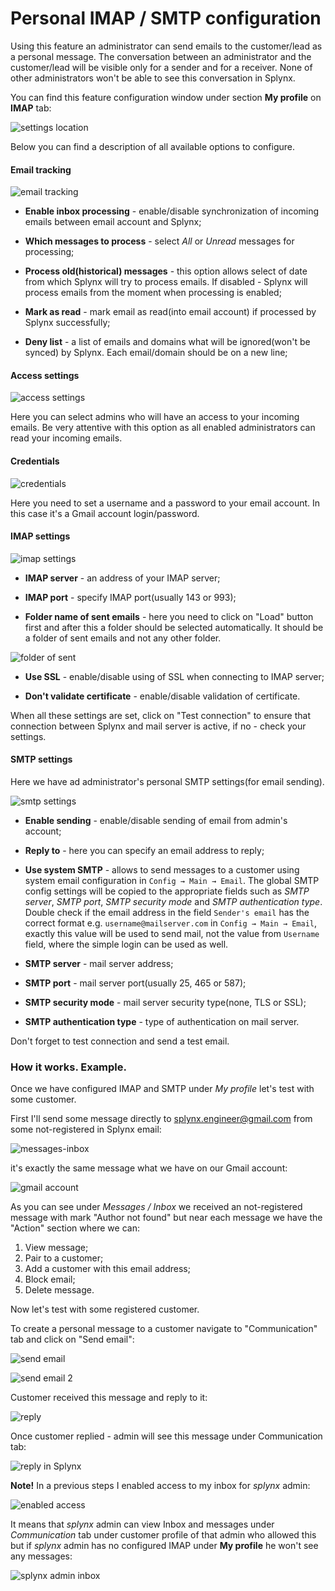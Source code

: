 Personal IMAP / SMTP configuration
====

Using this feature an administrator can send emails to the customer/lead as a personal message. The conversation between an administrator and the customer/lead will be visible only for a sender and for a receiver. None of other administrators won't be able to see this conversation in Splynx.

You can find this feature configuration window under section **My profile** on **IMAP** tab:

![settings location](location.png)

Below you can find a description of all available options to configure.

#### Email tracking

![email tracking](email_tracking.png)

* **Enable inbox processing** - enable/disable synchronization of incoming emails between email account and Splynx;

* **Which messages to process** - select _All_ or _Unread_ messages for processing;

* **Process old(historical) messages** - this option allows select of date from which Splynx will try to process emails. If disabled - Splynx will process emails from the moment when processing is enabled;

* **Mark as read** - mark email as read(into email account) if processed by Splynx successfully;

* **Deny list** - a list of emails and domains what will be ignored(won't be synced) by Splynx. Each email/domain should be on a new line;


#### Access settings

![access settings](access_settings.png)

Here you can select admins who will have an access to your incoming emails. Be very attentive with this option as all enabled administrators can read your incoming emails.

#### Credentials

![credentials](credentials.png)

Here you need to set a username and a password to your email account. In this case it's a Gmail account login/password.


#### IMAP settings

![imap settings](test_connection.png)

* **IMAP server** - an address of your IMAP server;

* **IMAP port** - specify IMAP port(usually 143 or 993);

* **Folder name of sent emails** - here you need to click on "Load" button first and after this a folder should be selected automatically. It should be a folder of sent emails and not any other folder.

![folder of sent](folder_of_sent.png)

* **Use SSL** - enable/disable using of SSL when connecting to IMAP server;

* **Don't validate certificate** - enable/disable validation of certificate.

When all these settings are set, click on "Test connection" to ensure that connection between Splynx and mail server is active, if no - check your settings.


#### SMTP settings

Here we have ad administrator's personal SMTP settings(for email sending).

![smtp settings](smtp.png)

* **Enable sending** - enable/disable sending of email from admin's account;

* **Reply to** - here you can specify an email address to reply;

* **Use system SMTP** - allows to send messages to a customer using system email configuration in `Config → Main → Email`. The global SMTP config settings will be copied to the appropriate fields such as _SMTP server_, _SMTP port_, _SMTP security mode_ and _SMTP authentication type_. Double check if the email address in the field `Sender's email` has the correct format e.g. `username@mailserver.com` in `Config → Main → Email`, exactly this value will be used to send mail, not the value from `Username` field, where the simple login can be used as well.


* **SMTP server** - mail server address;

* **SMTP port** - mail server port(usually 25, 465 or 587);

* **SMTP security mode** - mail server security type(none, TLS or SSL);

* **SMTP authentication type** - type of authentication on mail server.

Don't forget to test connection and send a test email.


### How it works. Example.

Once we have configured IMAP and SMTP under _My profile_ let's test with some customer.

First I'll send some message directly to splynx.engineer@gmail.com from some not-registered in Splynx email:

![messages-inbox](inbox_splynx.png)

it's exactly the same message what we have on our Gmail account:

![gmail account](inbox_gmail.png)

As you can see under _Messages / Inbox_ we received an not-registered message with mark "Author not found" but near each message we have the "Action" section where we can:
1. View message;
2. Pair to a customer;
3. Add a customer with this email address;
4. Block email;
5. Delete message.

Now let's test with some registered customer.

To create a personal message to a customer navigate to "Communication" tab and click on "Send email":

![send email](communication_tab.png)

![send email 2](sent1.png)

Customer received this message and reply to it:

![reply](reply1.png)

Once customer replied - admin will see this message under Communication tab:

![reply in Splynx](reply_splynx.png)

**Note!** In a previous steps I enabled access to my inbox for _splynx_ admin:

![enabled access](access_settings.png)

It means that _splynx_ admin can view Inbox and messages under _Communication_ tab under customer profile of that admin who allowed this but if _splynx_ admin has no configured IMAP under **My profile** he won't see any messages:

![splynx admin inbox](splynx_admin_inbox.png)
